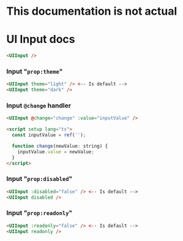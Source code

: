 # This documentation is not actual

# UI Input docs

```html
<UIInput />
```

### Input "`prop:theme`"

```html
<UIInput theme="light" /> <-- Is default -->
<UIInput theme="dark" />
```

### Input `@change` handler

```html
<UIInput @change="change" :value="inputValue" />

<script setup lang="ts">
  const inputValue = ref('');

  function change(newValue: string) {
    inputValue.value = newValue;
  }
</script>
```

### Input "`prop:disabled`"

```html
<UIInput :disabled="false" /> <-- Is default -->
<UIInput disabled />
```

### Input "`prop:readonly`"

```html
<UIInput :readonly="false" /> <-- Is default -->
<UIInput readonly />
```
